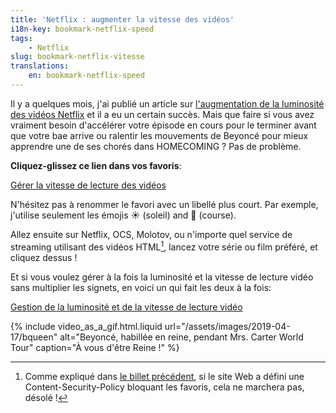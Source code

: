 ```yaml
---
title: 'Netflix : augmenter la vitesse des vidéos'
i18n-key: bookmark-netflix-speed
tags:
    - Netflix
slug: bookmark-netflix-vitesse
translations:
    en: bookmark-netflix-speed
---
```


Il y a quelques mois, j'ai publié un article sur [l'augmentation de la luminosité des vidéos Netflix](/notes/2018-08-bookmark-netflix-luminosite/) et il a eu un certain succès. Mais que faire si vous avez vraiment besoin d'accélérer votre épisode en cours pour le terminer avant que votre bae arrive ou ralentir les mouvements de Beyoncé pour mieux apprendre une de ses chorés dans HOMECOMING ? Pas de problème.

<!-- more -->

**Cliquez-glissez ce lien dans vos favoris**:

<!-- nomicrotypo -->

<a href="javascript:(function(){var b=Number(prompt('Video playback rate?','1'))%7C%7C1;Array.from(document.getElementsByTagName('video')).forEach(function(a){a.playbackRate=b;a.play()})})();" title="Gérer la vitesse de lecture des vidéos">Gérer la vitesse de lecture des vidéos</a>

<!-- endnomicrotypo -->

N'hésitez pas à renommer le favori avec un libellé plus court. Par exemple, j'utilise seulement les émojis ☀️ (soleil) and 🏃‍ (course).

Allez ensuite sur Netflix, OCS, Molotov, ou n'importe quel service de streaming utilisant des vidéos HTML[^1], lancez votre série ou film préféré, et cliquez dessus !

[^1]: Comme expliqué dans [le billet précédent](/notes/2018-08-bookmark-netflix-luminosite/), si le site Web a défini une Content-Security-Policy bloquant les favoris, cela ne marchera pas, désolé !

Et si vous voulez gérer à la fois la luminosité et la vitesse de lecture vidéo sans multiplier les signets, en voici un qui fait les deux à la fois:

<!-- nomicrotypo -->

<a href="javascript:(function(){var c=Number(prompt('Video playback rate?','1'))%7C%7C1,a=prompt('Video brightness?','100%');a=/^\d+(\.\d+)?%$/.test(a)?a:'100%';Array.from(document.getElementsByTagName('video')).forEach(function(b){b.playbackRate=c;b.play();b.setAttribute('style',b.getAttribute('style')+'filter: brightness('+a+');')})})();" title="Gérer la luminosité et la vitesse de lecture des vidéos">Gestion de la luminosité et de la vitesse de lecture vidéo</a>

<!-- endnomicrotypo -->

{% include video_as_a_gif.html.liquid
url="/assets/images/2019-04-17/bqueen"
alt="Beyoncé, habillée en reine, pendant Mrs. Carter World Tour"
caption="À vous d'être Reine !"
%}
